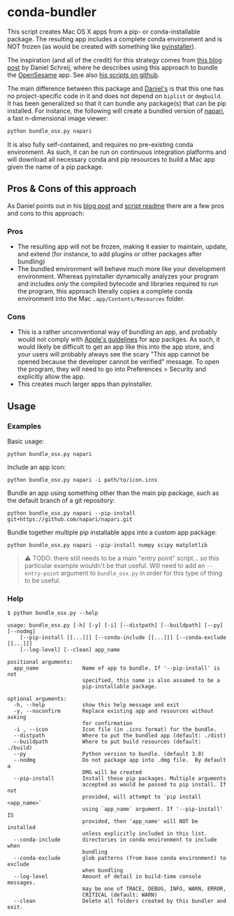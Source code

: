 # conda-bundler

This script creates Mac OS X apps from a pip- or conda-installable package.  The
resulting app includes a complete conda environment and is NOT frozen (as would
be created with something like [pyinstaller](http://www.pyinstaller.org/)).

The inspiration (and all of the credit) for this strategy comes from [this blog
post](https://dschreij.github.io/how-to/package-anaconda-environments-as-apps)
by Daniel Schreij, where he describes using this approach to bundle the
[OpenSesame](https://github.com/smathot/OpenSesame) app.  See also [his scripts
on github](https://github.com/dschreij/anaconda-env-to-osx-app).

The main difference between this package and
[Daniel's](https://github.com/dschreij/anaconda-env-to-osx-app) is that this one
has no project-specific code in it and does not depend on `biplist` or
`dmgbuild`.  It has been generalized so that it can bundle any package(s) that
can be pip installed.  For instance, the following will create a bundled version
of [napari](https://github.com/napari/napari), a fast n-dimensional image
viewer:

```bash
python bundle_osx.py napari
```

It is also fully self-contained, and requires no pre-existing conda environment.
As such, it  can be run on continuous integration platforms and will download
all necessary conda and pip resources to build a Mac app given the name of a pip
package.

## Pros & Cons of this approach

As Daniel points out in his [blog
post](https://dschreij.github.io/how-to/package-anaconda-environments-as-apps)
and [script
readme](https://github.com/dschreij/anaconda-env-to-osx-app/blob/master/README.md)
there are a few pros and cons to this approach:

### Pros

- The resulting app will not be frozen, making it easier to maintain, update,
  and extend (for instance, to add plugins or other packages after bundling)
- The bundled environment will behave much more like your development
  environment.  Whereas pyinstaller dynamically analyzes your program and
  includes *only* the compiled bytecode and libraries required to run the
  program, this approach literally copies a complete conda environment into the
  Mac `.app/Contents/Resources` folder.

### Cons

- This is a rather unconventional way of bundling an app, and probably would not
  comply with [Apple's
  guidelines](https://developer.apple.com/app-store/review/guidelines/) for app
  packges.  As such, it would likely be difficult to get an app like this into
  the app store, and your users will probably always see the scary  "This app
  cannot be opened because the developer cannot be verified" message.  To open
  the program, they will need to go into Preferences > Security and explicitly
  allow the app.
- This creates much larger apps than pyinstaller.

## Usage

### Examples

Basic usage:

```shell
python bundle_osx.py napari
```

Include an app icon:

```shell
python bundle_osx.py napari -i path/to/icon.icns
```

Bundle an app using something other than the main pip package, such as the
default branch of a git repository:

```shell
python bundle_osx.py napari --pip-install git+https://github.com/napari/napari.git
```

Bundle together multiple pip installable apps into a custom app package:

```shell
python bundle_osx.py napari --pip-install numpy scipy matplotlib
```

> ⚠️ TODO: there still needs to be a main "entry point" script... so this particular
> example wouldn't be that useful.  Will need to add an `--entry-point` argument
> to `bundle_osx.py` in order for this type of thing to be useful.

### Help

```
$ python bundle_osx.py --help

usage: bundle_osx.py [-h] [-y] [-i] [--distpath] [--buildpath] [--py] [--nodmg]
    [--pip-install [[...]]] [--conda-include [[...]]] [--conda-exclude [[...]]]
    [--log-level] [--clean] app_name

positional arguments:
  app_name              Name of app to bundle. If '--pip-install' is not
                        specified, this name is also assumed to be a
                        pip-installable package.

optional arguments:
  -h, --help            show this help message and exit
  -y, --noconfirm       Replace existing app and resources without asking
                        for confirmation
  -i , --icon           Icon file (in .icns format) for the bundle.
  --distpath            Where to put the bundled app (default: ./dist)
  --buildpath           Where to put build resources (default: ./build)
  --py                  Python version to bundle. (default 3.8)
  --nodmg               Do not package app into .dmg file.  By default a
                        DMG will be created
  --pip-install         Install these pip packages. Multiple arguments
                        accepted as would be passed to pip install. If not
                        provided, will attempt to `pip install <app_name>`
                        using `app_name` argument. If '--pip-install' IS
                        provided, then 'app_name' will NOT be installed
                        unless explicitly included in this list.
  --conda-include       directories in conda environment to include when
                        bundling
  --conda-exclude       glob patterns (from base conda environment) to exclude
                        when bundling
  --log-level           Amount of detail in build-time console messages.
                        may be one of TRACE, DEBUG, INFO, WARN, ERROR,
                        CRITICAL (default: WARN)
  --clean               Delete all folders created by this bundler and exit.
```
